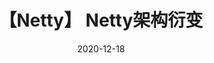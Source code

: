 ---
title: 【Netty】 Netty架构衍变
date: 2020-12-18
sidebar: auto
categories:
 - 中间件
tags:
- netty
prev: ./copy
next: ./component
---